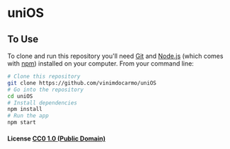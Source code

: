 # uniOS

## To Use

To clone and run this repository you'll need [Git](https://git-scm.com) and [Node.js](https://nodejs.org/en/download/) (which comes with [npm](http://npmjs.com)) installed on your computer. From your command line:

```bash
# Clone this repository
git clone https://github.com/vinimdocarmo/uniOS
# Go into the repository
cd uniOS
# Install dependencies
npm install
# Run the app
npm start
```
#### License [CC0 1.0 (Public Domain)](LICENSE.md)
